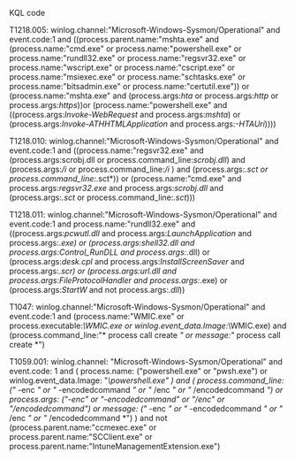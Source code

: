 KQL code

T1218.005:
    winlog.channel:"Microsoft-Windows-Sysmon/Operational" and event.code:1 and ((process.parent.name:"mshta.exe" and (process.name:"cmd.exe" or process.name:"powershell.exe" or process.name:"rundll32.exe" or process.name:"regsvr32.exe" or process.name:"wscript.exe" or process.name:"cscript.exe" or process.name:"msiexec.exe" or process.name:"schtasks.exe" or process.name:"bitsadmin.exe" or process.name:"certutil.exe")) or (process.name:"mshta.exe" and (process.args:*hta* or process.args:*http* or process.args:*https*))or (process.name:"powershell.exe" and ((process.args:*Invoke-WebRequest* and process.args:*mshta*) or (process.args:*Invoke-ATHHTMLApplication* and process.args:*-HTAUri*))))

T1218.010:
    winlog.channel:"Microsoft-Windows-Sysmon/Operational" and event.code:1 and ((process.name:"regsvr32.exe" and (process.args:scrobj.dll or process.command_line:*scrobj.dll*) and (process.args:*/i* or process.command_line:*/i* ) and (process.args:*.sct or process.command_line:*.sct*)) or (process.name:"cmd.exe" and process.args:*regsvr32.exe* and process.args:*scrobj.dll* and (process.args:*.sct* or process.command_line:*.sct*)))

T1218.011:
    winlog.channel:"Microsoft-Windows-Sysmon/Operational" and event.code:1 and process.name:"rundll32.exe" and ((process.args:*pcwutl.dll* and process.args:*LaunchApplication* and process.args:*.exe) or (process.args:*shell32.dll* and process.args:*Control_RunDLL* and process.args:*.dll) or (process.args:*desk.cpl* and process.args:*InstallScreenSaver* and process.args:*.scr) or (process.args:*url.dll* and process.args:*FileProtocolHandler* and process.args:*.exe) or (process.args:*StartW* and not process.args:*.dll*))

T1047:
    winlog.channel:"Microsoft-Windows-Sysmon/Operational" and event.code:1 and (process.name:"WMIC.exe" or process.executable:*\\WMIC.exe or winlog.event_data.Image:*\\WMIC.exe) and (process.command_line:"* process call create *" or message:"* process call create *")

T1059.001:
    winlog.channel: "Microsoft-Windows-Sysmon/Operational" and event.code: 1 and ( process.name: ("powershell.exe" or "pwsh.exe") or winlog.event_data.Image: "*\\powershell.exe" ) and ( process.command_line: ("* -enc *" or "* -encodedcommand *" or "* /enc *" or "* /encodedcommand *") or process.args: ("-enc" or "-encodedcommand" or "/enc" or "/encodedcommand") or message: ("* -enc *" or "* -encodedcommand *" or "* /enc *" or "* /encodedcommand *") ) and not (process.parent.name:"ccmexec.exe" or process.parent.name:"SCClient.exe" or process.parent.name:"IntuneManagementExtension.exe")
